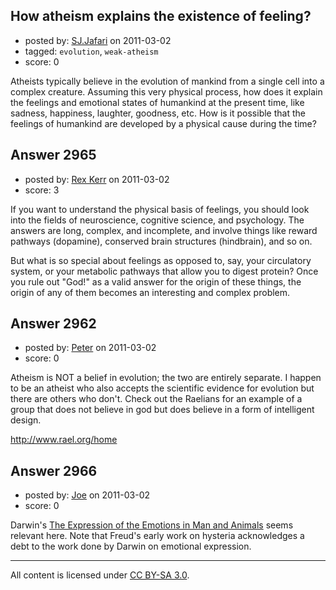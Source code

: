 ## How atheism explains the existence of feeling?

- posted by: [SJ.Jafari](https://stackexchange.com/users/-1/1176-sj-jafari) on 2011-03-02
- tagged: `evolution`, `weak-atheism`
- score: 0

Atheists typically believe in the evolution of mankind from a single cell into a complex creature. Assuming this very physical process, how does it explain the feelings and emotional states of humankind at the present time, like sadness, happiness, laughter, goodness, etc. How is it possible that the feelings of humankind are developed by a physical cause during the time?


## Answer 2965

- posted by: [Rex Kerr](https://stackexchange.com/users/-1/1166-rex-kerr) on 2011-03-02
- score: 3

If you want to understand the physical basis of feelings, you should look into the fields of neuroscience, cognitive science, and psychology.  The answers are long, complex, and incomplete, and involve things like reward pathways (dopamine), conserved brain structures (hindbrain), and so on.

But what is so special about feelings as opposed to, say, your circulatory system, or your metabolic pathways that allow you to digest protein?  Once you rule out "God!" as a valid answer for the origin of these things, the origin of any of them becomes an interesting and complex problem.


## Answer 2962

- posted by: [Peter](https://stackexchange.com/users/-1/168-peter) on 2011-03-02
- score: 0

Atheism is NOT a belief in evolution; the two are entirely separate. I happen to be an atheist who also accepts the scientific evidence for evolution but there are others who don't. Check out the Raelians for an example of a group that does not believe in god but does believe in a form of intelligent design.

http://www.rael.org/home


## Answer 2966

- posted by: [Joe](https://stackexchange.com/users/-1/1064-joe) on 2011-03-02
- score: 0

<p>Darwin's <a href="http://en.wikipedia.org/wiki/The_Expression_of_the_Emotions_in_Man_and_Animals" rel="nofollow">The Expression of the Emotions in Man and Animals</a> seems relevant here. Note that Freud's early work on hysteria acknowledges a debt to the work done by Darwin on emotional expression.</p>




---

All content is licensed under [CC BY-SA 3.0](https://creativecommons.org/licenses/by-sa/3.0/).
